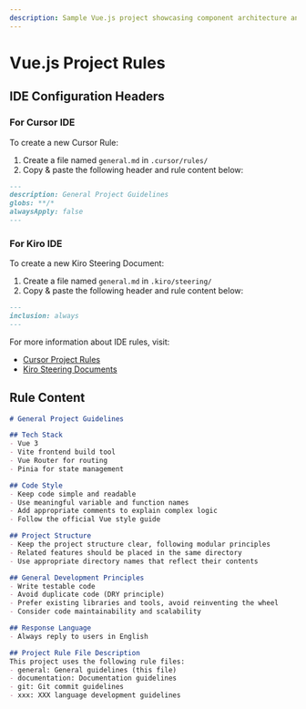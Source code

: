 ```yaml
---
description: Sample Vue.js project showcasing component architecture and development best practices.
---
```


# Vue.js Project Rules

## IDE Configuration Headers

### For Cursor IDE

To create a new Cursor Rule:

1. Create a file named `general.md` in `.cursor/rules/`
2. Copy & paste the following header and rule content below:

```markdown
---
description: General Project Guidelines
globs: **/*
alwaysApply: false
---
```

### For Kiro IDE

To create a new Kiro Steering Document:

1. Create a file named `general.md` in `.kiro/steering/`
2. Copy & paste the following header and rule content below:

```markdown
---
inclusion: always
---
```

For more information about IDE rules, visit:
- [Cursor Project Rules](https://docs.cursor.com/context/rules#project-rules)
- [Kiro Steering Documents](https://github.com/kirolabs/kiro)

## Rule Content

```markdown
# General Project Guidelines

## Tech Stack
- Vue 3
- Vite frontend build tool
- Vue Router for routing
- Pinia for state management

## Code Style
- Keep code simple and readable
- Use meaningful variable and function names
- Add appropriate comments to explain complex logic
- Follow the official Vue style guide

## Project Structure
- Keep the project structure clear, following modular principles
- Related features should be placed in the same directory
- Use appropriate directory names that reflect their contents

## General Development Principles
- Write testable code
- Avoid duplicate code (DRY principle)
- Prefer existing libraries and tools, avoid reinventing the wheel
- Consider code maintainability and scalability

## Response Language
- Always reply to users in English

## Project Rule File Description
This project uses the following rule files:
- general: General guidelines (this file)
- documentation: Documentation guidelines
- git: Git commit guidelines
- xxx: XXX language development guidelines
```